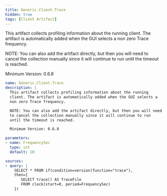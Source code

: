 ```yaml
---
title: Generic.Client.Trace
hidden: true
tags: [Client Artifact]
---
```


This artifact collects profiling information about the running
client. The artifact is automatically added when the GUI selects a
non zero Trace frequency.

NOTE: You can also add the artifact directly, but then you will need
to cancel the collection manually since it will continue to run
until the timeout is reached.

Minimum Version: 0.6.8


```yaml
name: Generic.Client.Trace
description: |
  This artifact collects profiling information about the running
  client. The artifact is automatically added when the GUI selects a
  non zero Trace frequency.

  NOTE: You can also add the artifact directly, but then you will need
  to cancel the collection manually since it will continue to run
  until the timeout is reached.

  Minimum Version: 0.6.8

parameters:
- name: FrequencySec
  type: int
  default: 10

sources:
- query: |
    SELECT * FROM if(condition=version(function="trace"),
    then={
       SELECT trace() AS TraceFile
       FROM clock(start=0, period=FrequencySec)
    })

```
